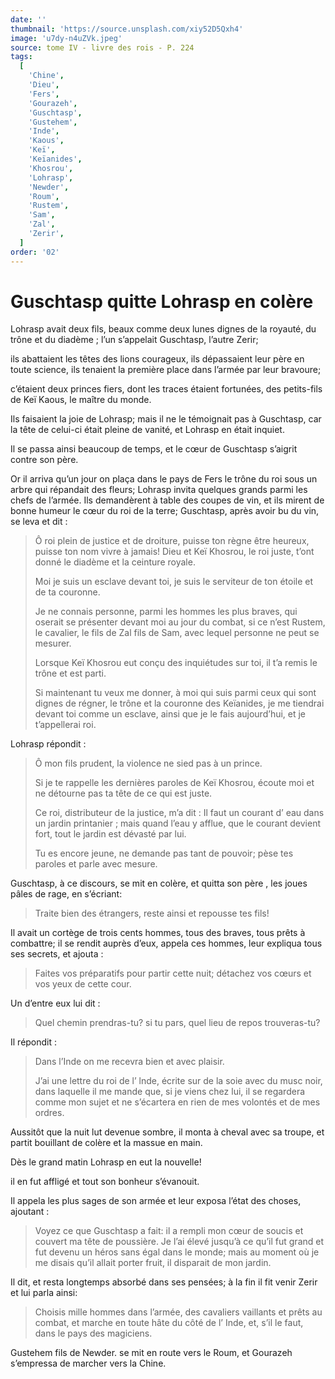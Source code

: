 ```yaml
---
date: ''
thumbnail: 'https://source.unsplash.com/xiy52D5Qxh4'
image: 'u7dy-n4uZVk.jpeg'
source: tome IV - livre des rois - P. 224
tags:
  [
    'Chine',
    'Dieu',
    'Fers',
    'Gourazeh',
    'Guschtasp',
    'Gustehem',
    'Inde',
    'Kaous',
    'Keï',
    'Keïanides',
    'Khosrou',
    'Lohrasp',
    'Newder',
    'Roum',
    'Rustem',
    'Sam',
    'Zal',
    'Zerir',
  ]
order: '02'
---
```


# Guschtasp quitte Lohrasp en colère

Lohrasp avait deux fils, beaux comme deux lunes dignes de la royauté, du trône et du diadème ; l’un s’appelait Guschtasp, l’autre Zerir;

ils abattaient les têtes des lions courageux, ils dépassaient leur père en toute science, ils tenaient la première place dans l’armée par leur bravoure;

c’étaient deux princes fiers, dont les traces étaient fortunées, des petits-fils de Keï Kaous, le maître du monde.

Ils faisaient la joie de Lohrasp; mais il ne le témoignait pas à Guschtasp, car la tête de celui-ci était pleine de vanité, et Lohrasp en était inquiet.

Il se passa ainsi beaucoup de temps, et le cœur de Guschtasp s’aigrit contre son père.

Or il arriva qu’un jour on plaça dans le pays de Fers le trône du roi sous un arbre qui répandait des fleurs; Lohrasp invita quelques grands parmi les chefs de l’armée. Ils demandèrent à table des coupes de vin, et ils mirent de bonne humeur le cœur du roi de la terre; Guschtasp, après avoir bu du vin, se leva et dit :

> Ô roi plein de justice et de droiture, puisse ton règne être heureux, puisse ton nom vivre à jamais! Dieu et Keï Khosrou, le roi juste, t’ont donné le diadème et la ceinture royale.
>
> Moi je suis un esclave devant toi, je suis le serviteur de ton étoile et de ta couronne.
>
> Je ne connais personne, parmi les hommes les plus braves, qui oserait se présenter devant moi au jour du combat, si ce n’est Rustem, le cavalier, le fils de Zal fils de Sam, avec lequel personne ne peut se mesurer.
>
> Lorsque Keï Khosrou eut conçu des inquiétudes sur toi, il t’a remis le trône et est parti.
>
> Si maintenant tu veux me donner, à moi qui suis parmi ceux qui sont dignes de régner, le trône et la couronne des Keïanides, je me tiendrai devant toi comme un esclave, ainsi que je le fais aujourd’hui, et je t’appellerai roi.

Lohrasp répondit :

> Ô mon fils prudent, la violence ne sied pas à un prince.
>
> Si je te rappelle les dernières paroles de Keï Khosrou, écoute moi et ne détourne pas ta tête de ce qui est juste.
>
> Ce roi, distributeur de la justice, m’a dit : Il faut un courant d’ eau dans un jardin printanier ; mais quand l’eau y afflue, que le courant devient fort, tout le jardin est dévasté par lui.
>
> Tu es encore jeune, ne demande pas tant de pouvoir; pèse tes paroles et parle avec mesure.

Guschtasp, à ce discours, se mit en colère, et quitta son père , les joues pâles de rage, en s’écriant:

> Traite bien des étrangers, reste ainsi et repousse tes fils!

Il avait un cortège de trois cents hommes, tous des braves, tous prêts à combattre; il se rendit auprès d’eux, appela ces hommes, leur expliqua tous ses secrets, et ajouta :

> Faites vos préparatifs pour partir cette nuit; détachez vos cœurs et vos yeux de cette cour.

Un d’entre eux lui dit :

> Quel chemin prendras-tu? si tu pars, quel lieu de repos trouveras-tu?

Il répondit :

> Dans l’Inde on me recevra bien et avec plaisir.
>
> J’ai une lettre du roi de l’ lnde, écrite sur de la soie avec du musc noir, dans laquelle il me mande que, si je viens chez lui, il se regardera comme mon sujet et ne s’écartera en rien de mes volontés et de mes ordres.

Aussitôt que la nuit lut devenue sombre, il monta à cheval avec sa troupe, et partit bouillant de colère et la massue en main.

Dès le grand matin Lohrasp en eut la nouvelle!

il en fut affligé et tout son bonheur s’évanouit.

Il appela les plus sages de son armée et leur exposa l’état des choses, ajoutant :

> Voyez ce que Guschtasp a fait: il a rempli mon cœur de soucis et couvert ma tête de poussière. Je l’ai élevé jusqu’à ce qu’il fut grand et fut devenu un héros sans égal dans le monde; mais au moment où je me disais qu’il allait porter fruit, il disparait de mon jardin.

Il dit, et resta longtemps absorbé dans ses pensées; à la fin il fit venir Zerir et lui parla ainsi:

> Choisis mille hommes dans l’armée, des cavaliers vaillants et prêts au combat, et marche en toute hâte du côté de l’ Inde, et, s’il le faut, dans le pays des magiciens.

Gustehem fils de Newder. se mit en route vers le Roum, et Gourazeh s’empressa de marcher vers la Chine.
